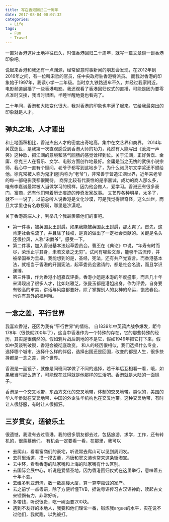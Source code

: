 ```yaml
---
title: 写在香港回归二十周年
date: 2017-08-04 00:07:32
categories:
  - Life
tags:
  - Fun
  - Travel
---
```


一直对香港这片土地神往已久，时值香港回归二十周年，就写一篇文章谈一谈香港印象吧。

说起来香港和我还有一点渊源，经常留意时事新闻的朋友会发现，在2012年到2016年之间，有一位叫宋哲的官员，任中央政府驻香港特派员。
而我对香港的印象始于1997年，我读小学一二年级。当时京九铁路通车不久，并经过我家附近。电影频道展播了一些香港电影。我还观看了香港回归仪式的直播，可能是因为要零点准时交接，我当时很困，半睡半醒地竟也看完了。

二十年间，香港和大陆变化很大，我对香港的印象也丰满了起来。它给我最突出的印象就是人才。

## 弹丸之地，人才辈出
和土地面积相比，香港杰出人才的密度出奇地高，集中在文艺界和商界。
2014年黄霑逝世，是我第一次直观感受到香港大师的功力，竟然有人能写出《沧海一声笑》这种歌，把江湖的意境和荡气回肠的感觉诠释到位。关于江湖，正好黄霑、金庸、徐克三人在音乐、文学、电影方面创作地最好。金庸是当之无愧的武侠小说宗师，我心中一直有个疑问，老爷子都写到这地步了，为什么诺贝尔文学奖还不颁给他。徐克常被人称为鬼才(圈内称为“老爷”)，非常善于营造江湖世界，近年来老爷的每一部电影我都很期待。
商界比较有代表性的是李嘉诚，成功的商人那么多，唯有李嘉诚最常被人当做学习的榜样，因为他会做人、爱学习。香港还有很多豪门，富商，还有他们带着历史痕迹的传奇发家故事。
文艺界各种明星，太多了，就不一一说了。以前总听人说香港是文化沙漠，可是我觉得很奇怪，这么灿烂，而且大学里也有名教授啊，哪里是沙漠呢。

关于香港高端人才，列举几个我最羡慕他们的事吧。
- 第一件事，被英国女王封爵。如果我能被英国女王封爵，那太爽了。首先，这肯定社会名流了，并且除了钱权，是真的做出了一定社会贡献的。关键是名头还很拉风，人称“宋爵爷”，感受一下。
- 第二件事，加入香港基本法起草委员会。曹丕在《典论》中说，“年寿有时而尽，荣乐止乎其身，未若文章之无穷”。试问有哪些文章，能够千古流传，并被举国奉为圭皋。我能想到的是，圣经，宪法，还有共产党宣言。而香港基本法，就相当于香港的开国宪法，起草委员会邀请的，都是社会名流，而且学识渊博。
- 第三件事，作为香港小姐嘉宾评委。香港小姐是本港的年度盛事，而且几十年来涌现出了很多人才，比如赵雅芝，张曼玉都是港姐出身。作为评委，自身要有较高的审美，讲话与风度都要好，除了掌握别人的女神的命运，饱览春色，也许有意外的福利哦。

## 一念之差，平行世界
我喜欢香港，还因为我有“平行世界”的情结。
自1839年中英鸦片战争爆发，距今178年（很快就200年了），这当中香港作为一个特殊的存在，它的那些特殊的经历，其实是很偶然的。假如鸦片战后割地的不是它，假如1949年把它打下来，假如中英谈判破裂，香港会被彻底改变。
和人的经历很相似，我们选择什么专业，选择哪个城市，选择什么样的伴侣，选择出国还是回国，改变的都是人生，很多抉择都是一念之差，两个世界。

香港是一面镜子，就像是同班同学做了不同的选择，若干年后互相看一看，哦，如果我当时那么选了，可能现在过得就是他那样的生活吧。香港就是大陆的一面镜子。

香港是一个交叉地带，东西方文化的交叉地带，体制的交叉地带。类似的，美国的华人华侨就在交叉地带，中国的外企驻华机构也在交叉地带。这种交叉地带，有时让人很舒服，有时让人很抓狂。

## 三岁贯女，适彼乐土
很遗憾，我没有去过香港。我的很多朋友都去过，包括旅游，求学，工作，还有转机的，很羡慕他们。
有机会一定要看一看，在那里，我可以
- 去爬山，看看富商们的豪宅，听说常去爬山可以见到周润发。
- 去荷里活道，摸一摸古董，冯唐和窦文涛也常来这条街淘宝。
- 去中环，看看香港的陆家嘴和上海的陆家嘴有什么区别。
- 去国际会展中心，听说是爱情圣地，因为香港回归仪式在这里举行，意味着五十年不变。
- 去维多利亚港湾，数一数高楼大厦，算一算李嘉诚的家产。
- 去之前学一点粤语，除了方便听懂TVB，据说粤语传习古汉语神韵，读起古文来铿锵有力，非常好听。
- 多带钱，听说很贵，吃一碗面要200块。
- 遇到不友好的本地人，我要和他们理论一番，锻炼我argue的水平，实在说不过他们，我就跑，以免被打。
